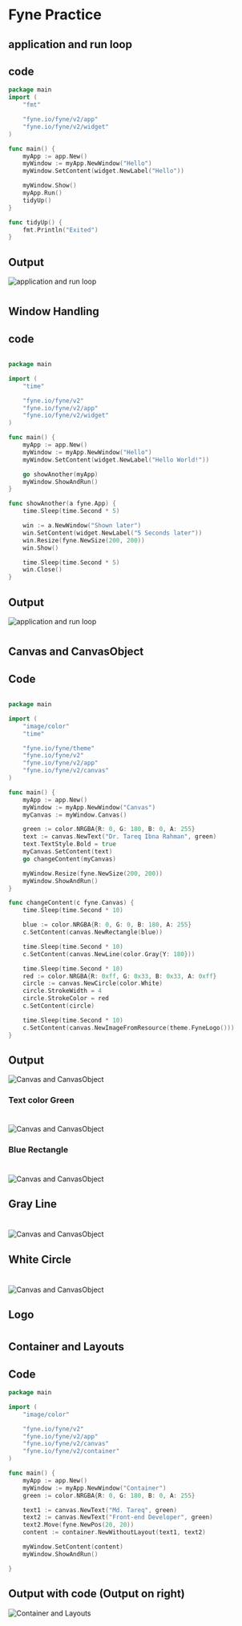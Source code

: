 # Fyne Practice

## application and run loop

## code 

```go
package main
import (
	"fmt"

	"fyne.io/fyne/v2/app"
	"fyne.io/fyne/v2/widget"
)

func main() {
	myApp := app.New()
	myWindow := myApp.NewWindow("Hello")
	myWindow.SetContent(widget.NewLabel("Hello"))

	myWindow.Show()
	myApp.Run()
	tidyUp()
}

func tidyUp() {
	fmt.Println("Exited")
}
```

## Output

![application and run loop](./images/1.JPG)


#
#

## Window Handling


## code 
```go

package main

import (
	"time"

	"fyne.io/fyne/v2"
	"fyne.io/fyne/v2/app"
	"fyne.io/fyne/v2/widget"
)

func main() {
	myApp := app.New()
	myWindow := myApp.NewWindow("Hello")
	myWindow.SetContent(widget.NewLabel("Hello World!"))

	go showAnother(myApp)
	myWindow.ShowAndRun()
}

func showAnother(a fyne.App) {
	time.Sleep(time.Second * 5)

	win := a.NewWindow("Shown later")
	win.SetContent(widget.NewLabel("5 Seconds later"))
	win.Resize(fyne.NewSize(200, 200))
	win.Show()

	time.Sleep(time.Second * 5)
	win.Close()
}

```

## Output

![application and run loop](./images/2.JPG)

#
#
## Canvas and CanvasObject

## Code 

```go

package main

import (
	"image/color"
	"time"

	"fyne.io/fyne/theme"
	"fyne.io/fyne/v2"
	"fyne.io/fyne/v2/app"
	"fyne.io/fyne/v2/canvas"
)

func main() {
	myApp := app.New()
	myWindow := myApp.NewWindow("Canvas")
	myCanvas := myWindow.Canvas()

	green := color.NRGBA{R: 0, G: 180, B: 0, A: 255}
	text := canvas.NewText("Dr. Tareq Ibna Rahman", green)
	text.TextStyle.Bold = true
	myCanvas.SetContent(text)
	go changeContent(myCanvas)

	myWindow.Resize(fyne.NewSize(200, 200))
	myWindow.ShowAndRun()
}

func changeContent(c fyne.Canvas) {
	time.Sleep(time.Second * 10)

	blue := color.NRGBA{R: 0, G: 0, B: 180, A: 255}
	c.SetContent(canvas.NewRectangle(blue))

	time.Sleep(time.Second * 10)
	c.SetContent(canvas.NewLine(color.Gray{Y: 180}))

	time.Sleep(time.Second * 10)
	red := color.NRGBA{R: 0xff, G: 0x33, B: 0x33, A: 0xff}
	circle := canvas.NewCircle(color.White)
	circle.StrokeWidth = 4
	circle.StrokeColor = red
	c.SetContent(circle)

	time.Sleep(time.Second * 10)
	c.SetContent(canvas.NewImageFromResource(theme.FyneLogo()))
}
```

## Output 

![Canvas and CanvasObject](./images/ww.JPG)
### Text color Green
#


![Canvas and CanvasObject](./images/w.JPG)
### Blue Rectangle
#


![Canvas and CanvasObject](./images/www.JPG)
## Gray Line 
#

![Canvas and CanvasObject](./images/wwww.JPG)
## White Circle
#

![Canvas and CanvasObject](./images/w1.JPG)
## Logo 


#
#
## Container and Layouts

## Code

```go
package main

import (
	"image/color"

	"fyne.io/fyne/v2"
	"fyne.io/fyne/v2/app"
	"fyne.io/fyne/v2/canvas"
	"fyne.io/fyne/v2/container"
)

func main() {
	myApp := app.New()
	myWindow := myApp.NewWindow("Container")
	green := color.NRGBA{R: 0, G: 180, B: 0, A: 255}

	text1 := canvas.NewText("Md. Tareq", green)
	text2 := canvas.NewText("Front-end Developer", green)
	text2.Move(fyne.NewPos(20, 20))
	content := container.NewWithoutLayout(text1, text2)

	myWindow.SetContent(content)
	myWindow.ShowAndRun()

}
```

## Output with code (Output on right)

![Container and Layouts](./images/4.JPG)



